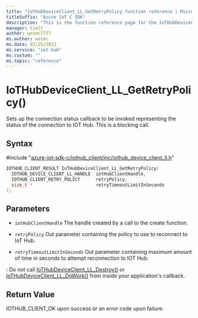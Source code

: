 ```yaml
---                             
title: "IoTHubDeviceClient_LL_GetRetryPolicy function reference | Microsoft Docs" 
titleSuffix: "Azure IoT C SDK"            
description: "This is the function reference page for the IoTHubDeviceClient_LL_GetRetryPolicy() function in the Azure IoT C SDK. This SDK is used with Azure IoT Hub and Azure IoT Hub Device Provisioning Service"            
manager: timlt                 
author: wesmc7777              
ms.author: wesmc               
ms.date: 03/25/2022                    
ms.service: "iot-hub"             
ms.custom: ""                
ms.topic: "reference"        
---                            
```


# IoTHubDeviceClient_LL_GetRetryPolicy()

Sets up the connection status callback to be invoked representing the status of the connection to IOT Hub. This is a blocking call.

## Syntax

\#include "[azure-iot-sdk-c/iothub_client/inc/iothub_device_client_ll.h](../iothub-device-client-ll-h.md)"  
```C
IOTHUB_CLIENT_RESULT IoTHubDeviceClient_LL_GetRetryPolicy(
  IOTHUB_DEVICE_CLIENT_LL_HANDLE  iotHubClientHandle,
  IOTHUB_CLIENT_RETRY_POLICY      retryPolicy,
  size_t *                        retryTimeoutLimitInSeconds
);
```

## Parameters
* `iotHubClientHandle` The handle created by a call to the create function. 

* `retryPolicy` Out parameter containing the policy to use to reconnect to IoT Hub. 

* `retryTimeoutLimitInSeconds` Out parameter containing maximum amount of time in seconds to attempt reconnection to IOT Hub.

: Do not call [IoTHubDeviceClient_LL_Destroy()](../iothub-device-client-ll-h/iothubdeviceclient-ll-destroy.md) or [IoTHubDeviceClient_LL_DoWork()](../iothub-device-client-ll-h/iothubdeviceclient-ll-dowork.md) from inside your application's callback.

## Return Value
IOTHUB_CLIENT_OK upon success or an error code upon failure.

